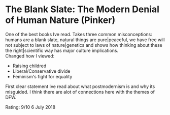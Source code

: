 # The Blank Slate: The Modern Denial of Human Nature  (Pinker)

One of the best books Ive read.  Takes three common misconceptions: humans are a blank slate, natural things are pure|peaceful, we have free will not subject to laws of nature|genetics and shows how thinking about these the right|scientific way has major culture implications.  
Changed how I viewed: 
  - Raising childred
  - Liberal/Conservative divide
  - Feminism's fight for equality

First clear statement Ive read about what postmodernism is and why its misguided.
I think there are alot of connections here with the themes of DFW.



Rating: 9/10
6 July 2018
